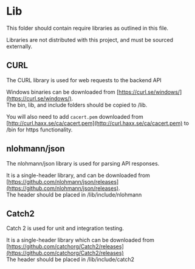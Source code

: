 # Lib
This folder should contain require libraries as outlined in this file.

Libraries are not distributed with this project, and must be sourced externally.

## CURL
The CURL library is used for web requests to the backend API

Windows binaries can be downloaded from [https://curl.se/windows/](https://curl.se/windows/). <br/>
The bin, lib, and include folders should be copied to /lib.

You will also need to add `cacert.pem` downloaded from [http://curl.haxx.se/ca/cacert.pem](http://curl.haxx.se/ca/cacert.pem) to /bin for https functionality.

## nlohmann/json
The nlohmann/json library is used for parsing API responses.

It is a single-header library, and can be downloaded from [https://github.com/nlohmann/json/releases](https://github.com/nlohmann/json/releases). <br/>
The header should be placed in /lib/include/nlohmann

## Catch2
Catch 2 is used for unit and integration testing.

It is a single-header library which can be downloaded from [https://github.com/catchorg/Catch2/releases](https://github.com/catchorg/Catch2/releases) </br>
The header should be placed in /lib/include/catch2
